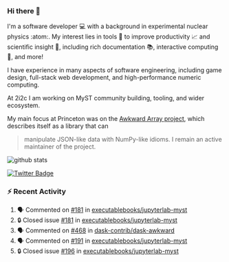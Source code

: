 ### Hi there 👋 

I'm a software developer 💻 with a background in experimental nuclear physics :atom:. My interest lies in tools :wrench: to improve productivity :chart_with_upwards_trend: and scientific insight :telescope:, including rich documentation 📚, interactive computing 🧮, and more! 

I have experience in many aspects of software engineering, including game design, full-stack web development, and high-performance numeric computing. 

At 2i2c I am working on MyST community building, tooling, and wider ecosystem. 

My main focus at Princeton was on the [Awkward Array project](awkward-array.org/), which describes itself as a library that can 
> manipulate JSON-like data with NumPy-like idioms. I remain an active maintainer of the project. 

![github stats](https://github-readme-stats.vercel.app/api?username=agoose77&show_icons=true&hide_rank=true&hide_title=true&bg_color=30,e76445,904e95&text_color=efe3ec&icon_color=efe3ec)
<!--
**agoose77/agoose77** is a ✨ _special_ ✨ repository because its `README.md` (this file) appears on your GitHub profile.

Here are some ideas to get you started:

- 🔭 I’m currently working on ...
- 🌱 I’m currently learning ...
- 👯 I’m looking to collaborate on ...
- 🤔 I’m looking for help with ...
- 💬 Ask me about ...
- 📫 How to reach me: ...
- 😄 Pronouns: ...
- ⚡ Fun fact: ...
-->

[![Twitter Badge](https://img.shields.io/twitter/follow/agoose77?style=flat-square&logo=Twitter&logoColor=white&color=cornflowerblue)](https://twitter.com/agoose77)

### :zap: Recent Activity

<!--START_SECTION:activity-->
1. 🗣 Commented on [#181](https://github.com/executablebooks/jupyterlab-myst/issues/181#issuecomment-1938967449) in [executablebooks/jupyterlab-myst](https://github.com/executablebooks/jupyterlab-myst)
2. 🔒 Closed issue [#181](https://github.com/executablebooks/jupyterlab-myst/issues/181) in [executablebooks/jupyterlab-myst](https://github.com/executablebooks/jupyterlab-myst)
3. 🗣 Commented on [#468](https://github.com/dask-contrib/dask-awkward/issues/468#issuecomment-1938946651) in [dask-contrib/dask-awkward](https://github.com/dask-contrib/dask-awkward)
4. 🗣 Commented on [#191](https://github.com/executablebooks/jupyterlab-myst/issues/191#issuecomment-1938924006) in [executablebooks/jupyterlab-myst](https://github.com/executablebooks/jupyterlab-myst)
5. 🔒 Closed issue [#196](https://github.com/executablebooks/jupyterlab-myst/issues/196) in [executablebooks/jupyterlab-myst](https://github.com/executablebooks/jupyterlab-myst)
<!--END_SECTION:activity-->
